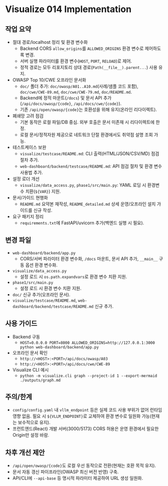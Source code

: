 # Visualize 014 Implementation

## 작업 요약
- 절대 경로/localhost 정리 및 환경 변수화
  - Backend CORS `allow_origins`를 `ALLOWED_ORIGINS` 환경 변수로 제어하도록 변경.
  - 서버 실행 파라미터를 환경 변수(`HOST`, `PORT`, `RELOAD`)로 제어.
  - 정적 경로는 모두 리포지토리 상대 경로(`Path(__file__).parent...`) 사용 유지.
- OWASP Top 10/CWE 오프라인 문서화
  - `doc/` 폴더 추가: `doc/owasp/A01..A10.md`(사례/샘플 코드 포함), `doc/cwe/CWE-89.md`, `doc/cwe/CWE-79.md`, `doc/README.md`.
  - Backend에 정적 마운트(`/docs`) 및 문서 API 추가(`/api/docs/owasp/{code}`, `/api/docs/cwe/{code}`).
  - 기존 `/api/open/owasp/{code}`는 호환성을 위해 유지(온라인 리다이렉트).
- 폐쇄망 고려 점검
  - 기본 동작은 로컬 파일/DB 중심. 외부 호출은 문서 미존재 시 리다이렉트에 한정.
  - 로컬 문서/정적자원 제공으로 네트워크 단절 환경에서도 취약점 설명 조회 가능.
- 테스트케이스 보완
  - `visualize/testcase/README.md`: CLI 출력(HTML/JSON/CSV/MD) 점검 절차 추가.
  - `web-dashboard/backend/testcase/README.md`: API 점검 절차 및 환경 변수 사용법 추가.
- 설정 로더 개선
  - `visualize/data_access.py`, `phase1/src/main.py`: YAML 로딩 시 환경변수 치환(`${VAR}`) 지원.
 - 문서/가이드 현행화
   - `README.md` 요약본 재작성, `README_detailed.md` 상세 운영/오프라인 설치 가이드를 신규 작성.
 - 요구 패키지 정리
   - `requirements.txt`에 FastAPI/uvicorn 추가(백엔드 실행 시 필요).

## 변경 파일
- `web-dashboard/backend/app.py`
  - CORS/서버 파라미터 환경 변수화, `/docs` 마운트, 문서 API 추가, `__main__` 구동 옵션 환경 변수화.
- `visualize/data_access.py`
  - 설정 로드 시 `os.path.expandvars`로 환경 변수 치환 지원.
- `phase1/src/main.py`
  - 설정 로드 시 환경 변수 치환 지원.
- `doc/` 신규 추가(오프라인 문서).
- `visualize/testcase/README.md`, `web-dashboard/backend/testcase/README.md` 신규 추가.

## 사용 가이드
- Backend 구동
  - `HOST=0.0.0.0 PORT=8000 ALLOWED_ORIGINS=http://127.0.0.1:3000 python web-dashboard/backend/app.py`
- 오프라인 문서 확인
  - `http://<HOST>:<PORT>/api/docs/owasp/A03`
  - `http://<HOST>:<PORT>/api/docs/cwe/CWE-89`
- Visualize CLI 예시
  - `python -m visualize.cli graph --project-id 1 --export-mermaid ./outputs/graph.md`

## 주의/한계
- `config/config.yaml` 내 `vllm_endpoint` 등은 실제 코드 사용 부위가 없어 런타임 영향 없음. 필요 시 `${VLLM_ENDPOINT}`로 교체하여 환경 변수로 일원화 가능(현재는 보수적으로 유지).
- 프런트엔드(React) 개발 서버(3000/5173) CORS 허용은 운영 환경에서 필요한 Origin만 설정 바람.

## 차후 개선 제안
- `/api/open/owasp/{code}`도 로컬 우선 동작으로 전환(현재는 호환 목적 유지).
- 문서 자동 갱신 파이프라인(OWASP 최신 버전 반영) 구축.
- API/CLI에 `--api-base` 등 명시적 파라미터 제공하여 URL 생성 일원화.
